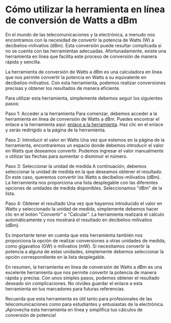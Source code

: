 Cómo utilizar la herramienta en línea de conversión de Watts a dBm
==================================================================

En el mundo de las telecomunicaciones y la electrónica, a menudo nos encontramos con la necesidad de convertir la potencia de Watts (W) a decibelios-milivatios (dBm). Esta conversión puede resultar complicada si no se cuenta con las herramientas adecuadas. Afortunadamente, existe una herramienta en línea que facilita este proceso de conversión de manera rápida y sencilla.

La herramienta de conversión de Watts a dBm es una calculadora en línea que nos permite convertir la potencia en Watts a su equivalente en decibelios-milivatios. Con esta herramienta, podemos realizar conversiones precisas y obtener los resultados de manera eficiente.

Para utilizar esta herramienta, simplemente debemos seguir los siguientes pasos:

Paso 1: Acceder a la herramienta Para comenzar, debemos acceder a la herramienta en línea de conversión de Watts a dBm. Puedes encontrar el enlace a la herramienta aquí: [enlace a la herramienta](https://www.onlinecalculatorsfree.com/es/convert/watts-to-dbm.html). Haz clic en el enlace y serás redirigido a la página de la herramienta.

Paso 2: Introducir el valor en Watts Una vez que estemos en la página de la herramienta, encontraremos un espacio donde debemos introducir el valor en Watts que deseamos convertir. Podemos ingresar el valor manualmente o utilizar las flechas para aumentar o disminuir el número.

Paso 3: Seleccionar la unidad de medida A continuación, debemos seleccionar la unidad de medida en la que deseamos obtener el resultado. En este caso, queremos convertir los Watts a decibelios-milivatios (dBm). La herramienta nos proporciona una lista desplegable con las diferentes opciones de unidades de medida disponibles. Seleccionamos "dBm" de la lista.

Paso 4: Obtener el resultado Una vez que hayamos introducido el valor en Watts y seleccionado la unidad de medida, simplemente debemos hacer clic en el botón "Convertir" o "Calcular". La herramienta realizará el cálculo automáticamente y nos mostrará el resultado en decibelios-milivatios (dBm).

Es importante tener en cuenta que esta herramienta también nos proporciona la opción de realizar conversiones a otras unidades de medida, como gigavatios (GW) o milivatios (mW). Si necesitamos convertir la potencia a alguna de estas unidades, simplemente debemos seleccionar la opción correspondiente en la lista desplegable.

En resumen, la herramienta en línea de conversión de Watts a dBm es una excelente herramienta que nos permite convertir la potencia de manera rápida y precisa. Con unos simples pasos, podemos obtener el resultado deseado sin complicaciones. No olvides guardar el enlace a esta herramienta en tus marcadores para futuras referencias.

Recuerda que esta herramienta es útil tanto para profesionales de las telecomunicaciones como para estudiantes y entusiastas de la electrónica. ¡Aprovecha esta herramienta en línea y simplifica tus cálculos de conversión de potencia!